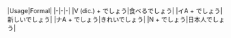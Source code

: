 |Usage|Formal|
|-|-|-|
|V (dic.) + でしょう|食べるでしょう|
|イA + でしょう|新しいでしょう|
|ナA + でしょう|きれいでしょう|
|N + でしょう|日本人でしょう|